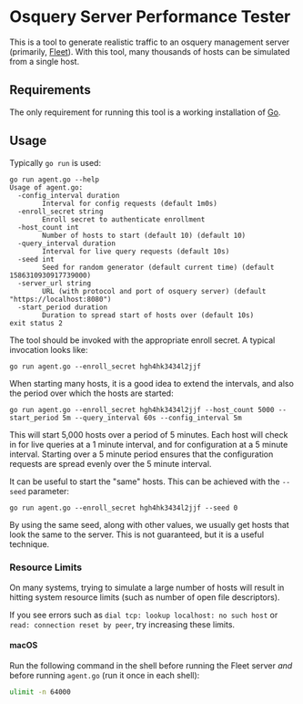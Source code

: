 # Osquery Server Performance Tester

This is a tool to generate realistic traffic to an osquery
management server (primarily, [Fleet](https://github.com/fleetdm/fleet)). With
this tool, many thousands of hosts can be simulated from a single host.

## Requirements

The only requirement for running this tool is a working installation of
[Go](https://golang.org/doc/install).

## Usage

Typically `go run` is used:

```
go run agent.go --help
Usage of agent.go:
  -config_interval duration
    	Interval for config requests (default 1m0s)
  -enroll_secret string
    	Enroll secret to authenticate enrollment
  -host_count int
    	Number of hosts to start (default 10) (default 10)
  -query_interval duration
    	Interval for live query requests (default 10s)
  -seed int
    	Seed for random generator (default current time) (default 1586310930917739000)
  -server_url string
    	URL (with protocol and port of osquery server) (default "https://localhost:8080")
  -start_period duration
    	Duration to spread start of hosts over (default 10s)
exit status 2
```

The tool should be invoked with the appropriate enroll secret. A typical
invocation looks like:

```
go run agent.go --enroll_secret hgh4hk3434l2jjf
```

When starting many hosts, it is a good idea to extend the intervals, and also
the period over which the hosts are started:

```
go run agent.go --enroll_secret hgh4hk3434l2jjf --host_count 5000 --start_period 5m --query_interval 60s --config_interval 5m
```

This will start 5,000 hosts over a period of 5 minutes. Each host will check in
for live queries at a 1 minute interval, and for configuration at a 5 minute
interval. Starting over a 5 minute period ensures that the configuration
requests are spread evenly over the 5 minute interval. 

It can be useful to start the "same" hosts. This can be achieved with the
`--seed` parameter:

```
go run agent.go --enroll_secret hgh4hk3434l2jjf --seed 0
```

By using the same seed, along with other values, we usually get hosts that look
the same to the server. This is not guaranteed, but it is a useful technique.

### Resource Limits

On many systems, trying to simulate a large number of hosts will result in hitting system resource limits (such as number of open file descriptors).

If you see errors such as `dial tcp: lookup localhost: no such host` or `read: connection reset by peer`, try increasing these limits.

#### macOS

Run the following command in the shell before running the Fleet server _and_ before running `agent.go` (run it once in each shell):

``` sh
ulimit -n 64000
```
